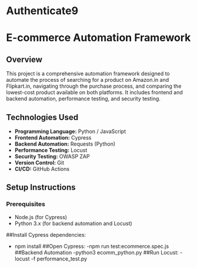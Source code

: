 # Authenticate9
# E-commerce Automation Framework

## Overview

This project is a comprehensive automation framework designed to automate the process of searching for a product on Amazon.in and Flipkart.in, navigating through the purchase process, and comparing the lowest-cost product available on both platforms. It includes frontend and backend automation, performance testing, and security testing.

## Technologies Used

- **Programming Language:** Python / JavaScript
- **Frontend Automation:** Cypress
- **Backend Automation:** Requests (Python)
- **Performance Testing:** Locust
- **Security Testing:** OWASP ZAP
- **Version Control:** Git
- **CI/CD:** GitHub Actions

## Setup Instructions

### Prerequisites

- Node.js (for Cypress)
- Python 3.x (for backend automation and Locust)
   
##Install Cypress dependencies:
- npm install
##Open Cypress:
-npm run test:ecommerce.spec.js
##Backend Automation
-python3 ecomm_python.py
##Run Locust:
-locust -f performance_test.py




